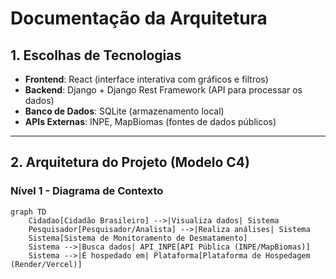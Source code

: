 # Documentação da Arquitetura

## 1. Escolhas de Tecnologias

- **Frontend**: React (interface interativa com gráficos e filtros)
- **Backend**: Django + Django Rest Framework (API para processar os dados)
- **Banco de Dados**: SQLite (armazenamento local)
- **APIs Externas**: INPE, MapBiomas (fontes de dados públicos)

---

## 2. Arquitetura do Projeto (Modelo C4)

### Nível 1 - Diagrama de Contexto

```mermaid
graph TD
    Cidadao[Cidadão Brasileiro] -->|Visualiza dados| Sistema
    Pesquisador[Pesquisador/Analista] -->|Realiza análises| Sistema
    Sistema[Sistema de Monitoramento de Desmatamento]
    Sistema -->|Busca dados| API_INPE[API Pública (INPE/MapBiomas)]
    Sistema -->|É hospedado em| Plataforma[Plataforma de Hospedagem (Render/Vercel)]
